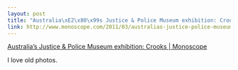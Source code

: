 ```yaml
--- 
layout: post
title: "Australia\xE2\x80\x99s Justice & Police Museum exhibition: Crooks | Monoscope"
link: http://www.monoscope.com/2011/03/australias-justice-police-museum-exhibition-crooks/
---
```

<a href=
"http://www.monoscope.com/2011/03/australias-justice-police-museum-exhibition-crooks/">
Australia’s Justice &amp; Police Museum exhibition: Crooks |
Monoscope</a><br>

<p>I love old photos.</p>

